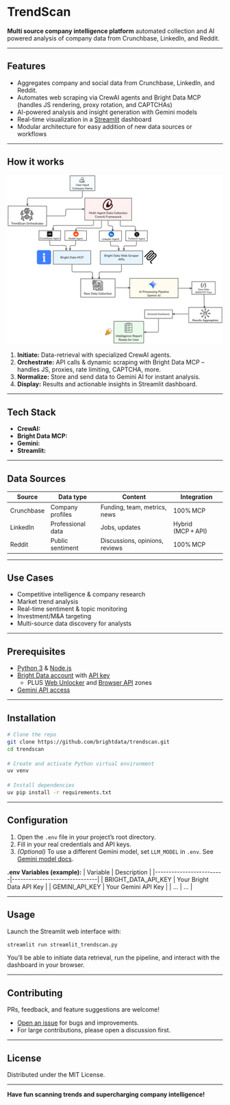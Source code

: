 # TrendScan 

**Multi source company intelligence platform**  automated collection and AI powered analysis of company data from Crunchbase, LinkedIn, and Reddit.

---

## Features

- Aggregates company and social data from Crunchbase, LinkedIn, and Reddit.
- Automates web scraping via CrewAI agents and Bright Data MCP (handles JS rendering, proxy rotation, and CAPTCHAs)
- AI-powered analysis and insight generation with Gemini models
- Real-time visualization in a [Streamlit](https://streamlit.io/) dashboard
- Modular architecture for easy addition of new data sources or workflows

---

## How it works

<img src="https://github.com/brightdata/trendscan/blob/main/assets/trendscan-flowchart.png" width="800" alt="Architecture Diagram" />

1. **Initiate:** Data-retrieval with specialized CrewAI agents.
2. **Orchestrate:** API calls & dynamic scraping with Bright Data MCP – handles JS, proxies, rate limiting, CAPTCHA, more.
3. **Normalize:** Store and send data to Gemini AI for instant analysis.
4. **Display:** Results and actionable insights in Streamlit dashboard.

---

## Tech Stack
- **CrewAI:** 
- **Bright Data MCP:**
- **Gemini:** 
- **Streamlit:** 

---

## Data Sources

| Source      | Data type           | Content                          | Integration         |
|-------------|---------------------|----------------------------------|---------------------|
| Crunchbase  | Company profiles    | Funding, team, metrics, news     | 100% MCP            |
| LinkedIn    | Professional data   | Jobs, updates                    | Hybrid (MCP + API)  |
| Reddit      | Public sentiment    | Discussions, opinions, reviews   | 100% MCP            |


---

## Use Cases

- Competitive intelligence & company research  
- Market trend analysis  
- Real-time sentiment & topic monitoring  
- Investment/M&A targeting  
- Multi-source data discovery for analysts

---

## Prerequisites

- [Python 3](https://www.python.org/downloads/) & [Node.js](https://nodejs.org/en/download)  
- [Bright Data account](https://brightdata.com/) with [API key](https://docs.brightdata.com/api-reference/authentication)  
    - PLUS [Web Unlocker](https://docs.brightdata.com/scraping-automation/web-unlocker/quickstart) and [Browser API](https://docs.brightdata.com/scraping-automation/scraping-browser/quickstart) zones  
- [Gemini API access](https://aistudio.google.com/u/0/apikey)

---

## Installation

```bash
# Clone the repo
git clone https://github.com/brightdata/trendscan.git
cd trendscan

# Create and activate Python virtual environment
uv venv

# Install dependencies
uv pip install -r requirements.txt
```

---

## Configuration

1. Open the `.env` file in your project’s root directory.
2. Fill in your real credentials and API keys.
3. *(Optional)* To use a different Gemini model, set `LLM_MODEL` in `.env`.
   See [Gemini model docs](https://ai.google.dev/gemini-api/docs/models).

**.env Variables (example):**
| Variable                | Description                   |
|-------------------------|-------------------------------|
| BRIGHT_DATA_API_KEY     | Your Bright Data API Key      |
| GEMINI_API_KEY          | Your Gemini API Key           |
| ...                     | ...                           |


---

## Usage

Launch the Streamlit web interface with:

```bash
streamlit run streamlit_trendscan.py
```

You’ll be able to initiate data retrieval, run the pipeline, and interact with the dashboard in your browser.

---

## Contributing

PRs, feedback, and feature suggestions are welcome!  
- [Open an issue](https://github.com/brightdata/trendscan/issues) for bugs and improvements.
- For large contributions, please open a discussion first.

---

## License

Distributed under the MIT License.

---

**Have fun scanning trends and supercharging company intelligence!**
